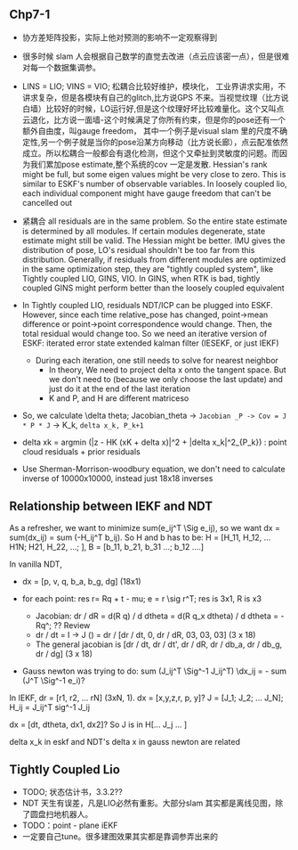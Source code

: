 
## Chp7-1
- 协方差矩阵投影，实际上他对预测的影响不一定观察得到
- 很多时候 slam 人会根据自己数学的直觉去改进（点云应该密一点），但是很难对每一个数据集调参。
- LINS = LIO; VINS = VIO; 松耦合比较好维护，模块化， 工业界讲求实用，不讲求复杂，但是各模块有自己的glitch,比方说GPS 不来。当视觉纹理（比方说白墙）比较好的时候，LO运行好,但是这个纹理好坏比较难量化。这个又叫点云退化，比方说一面墙-这个时候满足了你所有约束，但是你的pose还有一个额外自由度，叫gauge freedom， 其中一个例子是visual slam 里的尺度不确定性,另一个例子就是当你的pose沿某方向移动（比方说长廊），点云配准依然成立。所以松耦合一般都会有退化检测，但这个又牵扯到灵敏度的问题。而因为我们累加pose estimate,整个系统的cov 一定是发散. Hessian's rank might be full, but some eigen values might be very close to zero. This is similar to ESKF's number of observable variables. In loosely coupled lio, each individual component might have gauge freedom that can't be cancelled out
- 紧耦合 all residuals are in the same problem. So the entire state estimate is determined by all modules. If certain modules degenerate, state estimate might still be valid. The Hessian might be better. IMU gives the distribution of pose, LO's residual shouldn't be too far from this distribution. Generally, if residuals from different modules are optimized in the same optimization step, they are "tightly coupled system", like Tightly coupled LIO, GINS, VIO. In GINS, when RTK is bad, tightly coupled GINS might perform better than the loosely coupled equivalent

- In Tightly coupled LIO, residuals NDT/ICP can be plugged into ESKF. However, since each time relative_pose has changed, point->mean difference or point->point correspondence would change. Then, the total residual would change too. So we need an iterative version of ESKF: iterated error state extended kalman filter (IESEKF, or just IEKF)
    - During each iteration, one still needs to solve for nearest neighbor
        - In theory, We need to project delta x onto the tangent space. But we don't need to (because we only choose the last update) and just do it at the end of the last iteration
        - K and P, and H are different matriceso

- So, we calculate \delta theta; Jacobian_theta -> `Jacobian _P -> Cov = J * P * J` -> K_k, `delta x_k, P_k+1`
- delta xk = argmin (|z - HK (xK + delta x)|^2 + |delta x_k|^2_{P_k}) : point cloud residuals + prior residuals

- Use Sherman-Morrison-woodbury equation, we don't need to calculate inverse of 10000x10000, instead just 18x18 inverses

## Relationship between IEKF and NDT 

As a refresher, we want to minimize sum(e_ij^T \Sig e_ij), so we want dx = sum(dx_ij) = sum (-H_ij^T b_ij). So H and b has to be:
    H = [H_11, H_12, ... H1N; H21, H_22, ...; ], B = [b_11, b_21, b_31 ...; b_12 ....]


In vanilla NDT,

- dx = [p, v, q, b_a, b_g, dg] (18x1)
- for each point: res r= Rq + t - mu; e = r \sig r^T; res is 3x1, R is x3
    - Jacobian: dr / dR = d(R q) / d dtheta = d(R q_x dtheta) / d dtheta =  -Rq^;  ?? Review
    - dr / dt = I -> J () = dr / [dr / dt, 0, dr / dR, 03, 03, 03]  (3 x 18)
    - The general jacobian is [dr / dt, dr / dt', dr / dR, dr / db_a, dr / db_g, dr / dg]  (3 x 18)

- Gauss newton was trying to do:
    sum (J_ij^T \Sig^-1 J_ij^T) \dx_ij  = - sum (J^T \Sig^-1 e_i)? 


In IEKF, dr = [r1, r2, ... rN] (3xN, 1). dx = [x,y,z,r, p, y]? J = [J_1; J_2; ... J_N]; H_ij = J_ij^T sig^-1 J_ij

dx = [dt, dtheta, dx1, dx2]? So J is in H[... J_j ... ]

delta x_k in eskf and NDT's delta x in gauss newton are related


## Tightly Coupled Lio

- TODO; 状态估计书，3.3.2??
- NDT 天生有误差，凡是LIO必然有重影。大部分slam 其实都是离线见图，除了圆盘扫地机器人。
- TODO：point - plane iEKF
- 一定要自己tune。很多建图效果其实都是靠调参弄出来的

